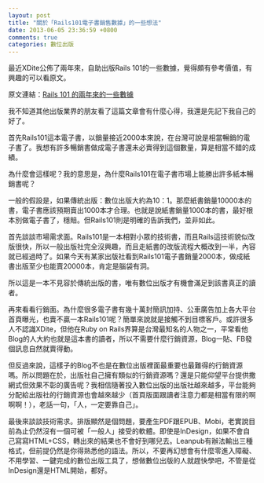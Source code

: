 ```yaml
---
layout: post
title: "關於「Rails101電子書銷售數據」的一些想法"
date: 2013-06-05 23:36:59 +0800
comments: true
categories: 數位出版
---
```


最近XDite公佈了兩年來，自助出版Rails 101的一些數據，覺得頗有參考價值，有興趣的可以看原文。

原文連結：[Rails 101 的兩年來的一些數據](http://blog.xdite.net/posts/2013/06/02/rails-101-some-data/)

我不知道其他出版業界的朋友看了這篇文章會有什麼心得，我還是先記下我自己的好了。

首先Rails101這本電子書，以銷量接近2000本來說，在台灣可說是相當暢銷的電子書了。我想有許多暢銷書做成電子書還未必賣得到這個數量，算是相當不錯的成績。

為什麼會這樣呢？我的意思是，為什麼Rails101在電子書市場上能勝出許多紙本暢銷書呢？

<!-- more -->

一般的假設是，如果傳統出版：數位出版大約為10：1。那麼紙書銷量10000本的書，電子書應該預期賣出1000本才合理。也就是說紙書銷量1000本的書，最好根本別做電子書了，穩賠。但Rails101則是明確的告訴我們，並非如此。

首先談談市場需求面。Rails101是一本相對小眾的技術書，而且Rails這技術貌似改版很快，所以一般出版社完全沒興趣，而且走紙書的改版流程大概改到一半，內容就已經過時了。如果今天有某家出版社看到Rails101電子書銷量2000本，做成紙書出版至少也能賣20000本，肯定是腦袋有洞。

所以這是一本不見容於傳統出版的書，唯有數位出版才有機會滿足到該書真正的讀者。

再來看看行銷面。為什麼很多電子書有幾十萬封簡訊加持、公車廣告加上各大平台首頁曝光，也賣不贏一本Rails101呢？簡單來說就是接觸不到目標客戶。或許很多人不認識XDite，但他在Ruby on Rails界算是台灣最知名的人物之一，平常看他Blog的人大約也就是這本書的讀者，所以不需要什麼行銷資源，Blog一貼、FB發個訊息自然就賣得動。

但反過來說，這樣子的Blog不也是在數位出版裡面最重要也最難得的行銷資源嗎。所以問題在於，出版社自己擁有類似的行銷資源嗎？還是只能仰望平台提供撒網式但效果不彰的廣告呢？我相信隨著投入數位出版的出版社越來越多，平台能夠分配給出版社的行銷資源也會越來越少（首頁版面跟讀者注意力都是相當有限的啊啊啊！），老話一句，「人，一定要靠自己」。

最後來談談技術需求。排版顯然是個問題，要產生PDF跟EPUB、Mobi，老實說目前為止仍然沒有一個可被「一般人」接受的軟體。即使是InDesign，如果不會自己寫寫HTML+CSS，轉出來的結果也不會好到哪兒去。Leanpub有辦法輸出三種格式，但前提仍然是你得熟悉他的語法。所以，不要再幻想會有什麼零進入障礙、不用學習、一鍵完成的數位出版工具了，想做數位出版的人就趕快學吧，不管是從InDesign還是HTML開始，都好。